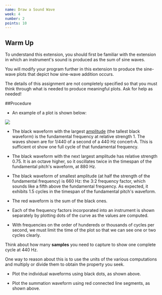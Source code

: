 ```yaml
---
name: Draw a Sound Wave
week: 4
number: 2
points: 10
---
```


## Warm Up

To understand this extension, you should first be familiar with the 
extension in which an instrument\'s sound is produced as the sum of
sine waves.

You will modify your program further in this extension to produce the sine-wave
plots that depict how sine-wave addition occurs.

The details of this assignment are not completely specified so that
you must think through what is needed to produce meaningful plots.
Ask for help as needed!

##Procedure

* An example of a plot is shown below:

![](../../../extensions/instr.jpg)

* The black waveform with the largest <a href="http://en.wikipedia.org/wiki/Amplitude">amplitude</a> (the tallest black waveform) is the fundamental frequency at relative strength 1.  The waves shown are for 1/440 of a second of a 440 Hz concert-A.  This is sufficient ot show one full cycle of that fundamental frequency.

* The black waveform with the next largest amplitude has relative strength 0.75.  It is
an octave higher, so it oscillates twice in the timespan of the
fundamental pitch\'s waveform, at 880 Hz.

* The black waveform of smallest amplitude (at half the strength of the fundamental frequency) is 660 Hz: the 3:2 frequency factor, which sounds like a fifth above the fundamental frequency.  As expected, it exhibits  1.5 cycles in the timespan of the fundamental pitch\'s waveform.

* The red waveform is the sum of the black ones.

* Each of the frequency factors incorporated into an instrument is shown separately by plotting dots of the curve as the values are computed.

* With frequencies on the order of hundereds or thousands of cycles per second, we must limit the time of the plot so that we can see one or two cycles clearly.

Think about how many **samples** you need to capture to show
one complete cycle at 440 Hz.  

One way to reason about this is to use
the units of the various computations and multiply or divide them to obtain
the property you seek.

* Plot the individual waveforms using black dots, as shown above.

* Plot the summation waveform using red connected line segments, as shown
	above.